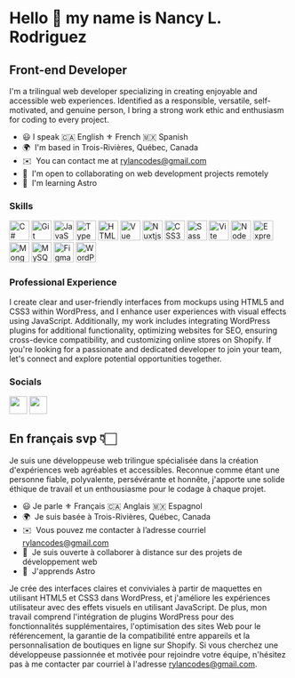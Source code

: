 Hello :wave: my name is Nancy L. Rodriguez
==========================================================================================================================================

Front-end Developer
--------------------------

I'm a trilingual web developer specializing in creating enjoyable and accessible web experiences. Identified as a responsible, versatile, self-motivated, and genuine person, I bring a strong work ethic and enthusiasm for coding to every project.

* 😃  I speak 🇨🇦 English ⚜️ French 🇲🇽 Spanish
* 🌍  I'm based in Trois-Rivières, Québec, Canada
* ✉️  You can contact me at [rylancodes@gmail.com](mailto:rylancodes@gmail.com)
* 🤝  I'm open to collaborating on web development projects remotely
* 🧠  I'm learning Astro


### Skills


<p align="left">
<a href="https://docs.microsoft.com/en-us/dotnet/csharp/" target="_blank" rel="noreferrer"><img src="https://raw.githubusercontent.com/danielcranney/readme-generator/main/public/icons/skills/csharp-colored.svg" width="36" height="36" alt="C#" /></a>
<a href="https://git-scm.com/" target="_blank" rel="noreferrer"><img src="https://raw.githubusercontent.com/danielcranney/readme-generator/main/public/icons/skills/git-colored.svg" width="36" height="36" alt="Git" /></a>
<a href="https://developer.mozilla.org/en-US/docs/Web/JavaScript" target="_blank" rel="noreferrer"><img src="https://raw.githubusercontent.com/danielcranney/readme-generator/main/public/icons/skills/javascript-colored.svg" width="36" height="36" alt="JavaScript" /></a>
<a href="https://www.typescriptlang.org/" target="_blank" rel="noreferrer"><img src="https://raw.githubusercontent.com/danielcranney/readme-generator/main/public/icons/skills/typescript-colored.svg" width="36" height="36" alt="TypeScript" /></a>
<a href="https://developer.mozilla.org/en-US/docs/Glossary/HTML5" target="_blank" rel="noreferrer"><img src="https://raw.githubusercontent.com/danielcranney/readme-generator/main/public/icons/skills/html5-colored.svg" width="36" height="36" alt="HTML5" /></a>
<a href="https://vuejs.org/" target="_blank" rel="noreferrer"><img src="https://raw.githubusercontent.com/danielcranney/readme-generator/main/public/icons/skills/vuejs-colored.svg" width="36" height="36" alt="Vue" /></a>
<a href="https://nuxtjs.org/" target="_blank" rel="noreferrer"><img src="https://raw.githubusercontent.com/danielcranney/readme-generator/main/public/icons/skills/nuxtjs-colored.svg" width="36" height="36" alt="Nuxtjs" /></a>
<a href="https://www.w3.org/TR/CSS/#css" target="_blank" rel="noreferrer"><img src="https://raw.githubusercontent.com/danielcranney/readme-generator/main/public/icons/skills/css3-colored.svg" width="36" height="36" alt="CSS3" /></a>
<a href="https://sass-lang.com/" target="_blank" rel="noreferrer"><img src="https://raw.githubusercontent.com/danielcranney/readme-generator/main/public/icons/skills/sass-colored.svg" width="36" height="36" alt="Sass" /></a>
<a href="https://vitejs.dev/" target="_blank" rel="noreferrer"><img src="https://raw.githubusercontent.com/danielcranney/readme-generator/main/public/icons/skills/vite-colored.svg" width="36" height="36" alt="Vite" /></a>
<a href="https://nodejs.org/en/" target="_blank" rel="noreferrer"><img src="https://raw.githubusercontent.com/danielcranney/readme-generator/main/public/icons/skills/nodejs-colored.svg" width="36" height="36" alt="NodeJS" /></a>
<a href="https://expressjs.com/" target="_blank" rel="noreferrer"><img src="https://raw.githubusercontent.com/danielcranney/readme-generator/main/public/icons/skills/express-colored.svg" width="36" height="36" alt="Express" /></a>
<a href="https://www.mongodb.com/" target="_blank" rel="noreferrer"><img src="https://raw.githubusercontent.com/danielcranney/readme-generator/main/public/icons/skills/mongodb-colored.svg" width="36" height="36" alt="MongoDB" /></a>
<a href="https://www.mysql.com/" target="_blank" rel="noreferrer"><img src="https://raw.githubusercontent.com/danielcranney/readme-generator/main/public/icons/skills/mysql-colored.svg" width="36" height="36" alt="MySQL" /></a>
<a href="https://www.figma.com/" target="_blank" rel="noreferrer"><img src="https://raw.githubusercontent.com/danielcranney/readme-generator/main/public/icons/skills/figma-colored.svg" width="36" height="36" alt="Figma" /></a>
<a href="https://wordpress.org/" target="_blank" rel="noreferrer"><img src="https://raw.githubusercontent.com/danielcranney/readme-generator/main/public/icons/skills/wordpress-colored.svg" width="36" height="36" alt="WordPress" /></a>
</p>

### Professional Experience
I create clear and user-friendly interfaces from mockups using HTML5 and CSS3 within WordPress, and I enhance user experiences with visual effects using JavaScript. Additionally, my work includes integrating WordPress plugins for additional functionality, optimizing websites for SEO, ensuring cross-device compatibility, and customizing online stores on Shopify. If you're looking for a passionate and dedicated developer to join your team, let's connect and explore potential opportunities together.

### Socials

<p align="left"> <a href="https://www.github.com/RylanCodes" target="_blank" rel="noreferrer"><img src="https://raw.githubusercontent.com/danielcranney/readme-generator/main/public/icons/socials/github.svg" width="32" height="32" /></a> <a href="https://www.linkedin.com/in/nancylr" target="_blank" rel="noreferrer"><img src="https://raw.githubusercontent.com/danielcranney/readme-generator/main/public/icons/socials/linkedin.svg" width="32" height="32" /></a></p>




En français svp 👇🏻
--------------------------

Je suis une développeuse web trilingue spécialisée dans la création d'expériences web agréables et accessibles. Reconnue comme étant une personne fiable, polyvalente, persévérante et honnête, j'apporte une solide éthique de travail et un enthousiasme pour le codage à chaque projet.

* 😃  Je parle ⚜️ Français 🇨🇦 Anglais 🇲🇽 Espagnol
* 🌍  Je suis basée à Trois-Rivières, Québec, Canada
* ✉️  Vous pouvez me contacter à l’adresse courriel [rylancodes@gmail.com](mailto:rylancodes@gmail.com)
* 🤝  Je suis ouverte à collaborer à distance sur des projets de développement web
* 🧠  J'apprends Astro

Je crée des interfaces claires et conviviales à partir de maquettes en utilisant HTML5 et CSS3 dans WordPress, et j'améliore les expériences utilisateur avec des effets visuels en utilisant JavaScript. De plus, mon travail comprend l'intégration de plugins WordPress pour des fonctionnalités supplémentaires, l'optimisation des sites Web pour le référencement, la garantie de la compatibilité entre appareils et la personnalisation de boutiques en ligne sur Shopify. Si vous cherchez une développeuse passionnée et motivée pour rejoindre votre équipe, n'hésitez pas à me contacter par courriel à l'adresse rylancodes@gmail.com.
